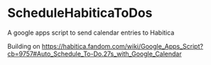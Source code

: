 # ScheduleHabiticaToDos
A google apps script to send calendar entries to Habitica

Building on https://habitica.fandom.com/wiki/Google_Apps_Script?cb=9757#Auto_Schedule_To-Do.27s_with_Google_Calendar
